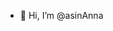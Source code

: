 - 👋 Hi, I’m @asinAnna

<!---
asin977/asin977 is a ✨ special ✨ repository because its `README.md` (this file) appears on your GitHub profile.
You can click the Preview link to take a look at your changes.
--->
